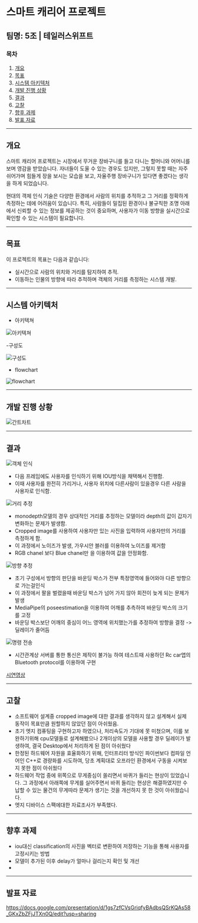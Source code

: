 # 스마트 캐리어 프로젝트

## 팀명: 5조 | 테일러스위프트

### 목차
1. [개요](#개요)
2. [목표](#목표)
3. [시스템 아키텍처](#시스템-아키텍처)
4. [개발 진행 상황](#개발-진행-상황)
5. [결과](#결과)
6. [고찰](#고찰)
7. [향후 과제](#향후-과제)
8. [발표 자료](#발표-자료)
---

## 개요
스마트 캐리어 프로젝트는 시장에서 무거운 장바구니를 들고 다니는 할머니와 어머니를 보며 영감을 받았습니다. 자녀들이 도울 수 있는 경우도 있지만, 그렇지 못할 때는 자주 쉬어가며 힘들게 장을 보시는 모습을 보고, 자율주행 장바구니가 있다면 좋겠다는 생각을 하게 되었습니다.

현대의 객체 인식 기술은 다양한 환경에서 사람의 위치를 추적하고 그 거리를 정확하게 측정하는 데에 어려움이 있습니다. 특히, 사람들이 밀집된 환경이나 불규칙한 조명 아래에서 신뢰할 수 있는 정보를 제공하는 것이 중요하며, 사용자가 이동 방향을 실시간으로 확인할 수 있는 시스템이 필요합니다.

---

## 목표
이 프로젝트의 목표는 다음과 같습니다:

- 실시간으로 사람의 위치와 거리를 탐지하여 추적.
- 이동하는 인물의 방향에 따라 추적하며 객체의 거리를 측정하는 시스템 개발.

---

## 시스템 아키텍처

- 아키텍쳐
  
![아키텍쳐](images/아키텍쳐.jpg)

-구성도

![구성도](images/구성도.jpg)

- flowchart
  
![flowchart](images/flow_chart.drawio.jpg)

---

## 개발 진행 상황

![간트차트](images/ganttchart.jpg)

---

## 결과

![객체 인식](images/Object_Detection.gif)
- 다음 프레임에도 사용자를 인식하기 위해 IOU방식을 채택해서 진행함.
- 이때 사용자를 완전히 가리거나, 사용자 위치에 다른사람이 있을경우 다른 사람을 사용자로 인식함.

![거리 추정](images/Depth_Estimaion.gif)
- monodepth모델의 경우 상대적인 거리를 추정하는 모델이라 depth의 값이 갑자기 변화하는 문제가 발생함.
- Cropped image를 사용하여 사용자만 있는 사진을 입력하여 사용자만의 거리를 측정하게 함.
- 이 과정에서 노이즈가 발생, 가우시안 블러를 이용하여 노이즈를 제거함
- RGB chanel 보다 Blue chanel만 을 이용하여 값을 안정화함.

![방향 추정](images/Direction_Estimation.gif)
- 초기 구성에서 방향의 판단을 바운딩 박스가 전부 특정영역에 들어와야 다른 방향으로 가는걸인식
- 이 과정에서 팔을 벌렸을때 바운딩 박스가 넘어 가지 않아 회전이 늦게 되는 문제가 발생
- MediaPipe의 poseestimation을 이용하여 어깨를 추측하여 바운딩 박스의 크기를 고정
- 바운딩 박스보단 어깨의 중심이 어느 영역에 위치했는가를 추정하여 방향을 결정 -> 딜레이가 줄어듬

![명령 전송](images/Forward_and_Stop.gif)
- 시간관계상 서버를 통한 통신은 제작이 불가능 하여 테스트때 사용하던 Rc car앱의 Bluetooth protocol를 이용하여 구현

[시연영상](https://www.youtube.com/watch?v=09_n7xEd-p4&feature=youtu.be)

---

## 고찰

- 소프트웨어 설계중 cropped image에 대한 결과를 생각하지 않고 설계해서 실제 동작이 목표만큼 원할하지 않았던 점이 아쉬웠음.
- 초기 엣지 컴퓨팅을 구현하고자 하였으나, 처리속도가 기대에 못 미쳤으며, 이를 보완하기위해 cpu모델들로 설계해봤으나 2개이상의 모델을 사용할 경우 딜레이가 발생하여, 결국 Desktop에서 처리하게 된 점이 아쉬웠다
- 한정된 하드웨어 자원을 효율화하기 위해, 인터프리터 방식인 파이썬보다 컴파일 언어인 C++로 경량화를 시도하여, 당초 계획대로 오프라인 환경에서 구동을 시켜보지 못한 점이 아쉬웠다
- 하드웨어 작업 중에 위쪽으로 무게중심이 쏠리면서 바퀴가 들리는 현상이 있었습니다. 그 과정에서 아래쪽에 무게를 실어주면서 바퀴 들리는 현상은 해결하였지만 수납할 수 있는 물건의 무게따라 문제가 생기는 것을 개선하지 못 한 것이 아쉬웠습니다.
- 엣지 디바이스 스팩에대한 자료조사가 부족했다.

---

## 향후 과제

- iou대신 classification의 사진을 벡터로 변환하여 저장하는 기능을 통해 사용자를 고정시키는 방법
- 모델이 추가된 이후 delay가 얼마나 걸리는지 확인 및 개선
- 

---
## 발표 자료
https://docs.google.com/presentation/d/1gs7zfCVsGriqfyBAdbsQSrKQAs58_GKxZbZFjJTXn0Q/edit?usp=sharing


